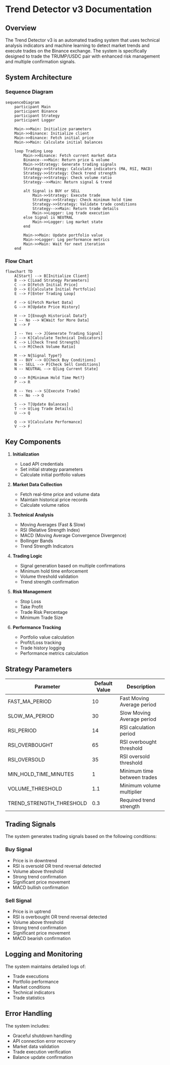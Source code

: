 # Trend Detector v3 Documentation

## Overview
The Trend Detector v3 is an automated trading system that uses technical analysis indicators and machine learning to detect market trends and execute trades on the Binance exchange. The system is specifically designed to trade the TRUMP/USDC pair with enhanced risk management and multiple confirmation signals.

## System Architecture

### Sequence Diagram
```mermaid
sequenceDiagram
    participant Main
    participant Binance
    participant Strategy
    participant Logger
    
    Main->>Main: Initialize parameters
    Main->>Binance: Initialize client
    Main->>Binance: Fetch initial price
    Main->>Main: Calculate initial balances
    
    loop Trading Loop
        Main->>Binance: Fetch current market data
        Binance-->>Main: Return price & volume
        Main->>Strategy: Generate trading signals
        Strategy->>Strategy: Calculate indicators (MA, RSI, MACD)
        Strategy->>Strategy: Check trend strength
        Strategy->>Strategy: Check volume ratio
        Strategy-->>Main: Return signal & trend
        
        alt Signal is BUY or SELL
            Main->>Strategy: Execute trade
            Strategy->>Strategy: Check minimum hold time
            Strategy->>Strategy: Validate trade conditions
            Strategy-->>Main: Return trade details
            Main->>Logger: Log trade execution
        else Signal is NEUTRAL
            Main->>Logger: Log market state
        end
        
        Main->>Main: Update portfolio value
        Main->>Logger: Log performance metrics
        Main->>Main: Wait for next iteration
    end
```

### Flow Chart
```mermaid
flowchart TD
    A[Start] --> B[Initialize Client]
    B --> C[Load Strategy Parameters]
    C --> D[Fetch Initial Price]
    D --> E[Calculate Initial Portfolio]
    E --> F[Enter Trading Loop]
    
    F --> G[Fetch Market Data]
    G --> H[Update Price History]
    
    H --> I{Enough Historical Data?}
    I -- No --> W[Wait for More Data]
    W --> F
    
    I -- Yes --> J[Generate Trading Signal]
    J --> K[Calculate Technical Indicators]
    K --> L[Check Trend Strength]
    L --> M[Check Volume Ratio]
    
    M --> N{Signal Type?}
    N -- BUY --> O[Check Buy Conditions]
    N -- SELL --> P[Check Sell Conditions]
    N -- NEUTRAL --> Q[Log Current State]
    
    O --> R{Minimum Hold Time Met?}
    P --> R
    
    R -- Yes --> S[Execute Trade]
    R -- No --> Q
    
    S --> T[Update Balances]
    T --> U[Log Trade Details]
    U --> Q
    
    Q --> V[Calculate Performance]
    V --> F
```

## Key Components

1. **Initialization**
   - Load API credentials
   - Set initial strategy parameters
   - Calculate initial portfolio values

2. **Market Data Collection**
   - Fetch real-time price and volume data
   - Maintain historical price records
   - Calculate volume ratios

3. **Technical Analysis**
   - Moving Averages (Fast & Slow)
   - RSI (Relative Strength Index)
   - MACD (Moving Average Convergence Divergence)
   - Bollinger Bands
   - Trend Strength Indicators

4. **Trading Logic**
   - Signal generation based on multiple confirmations
   - Minimum hold time enforcement
   - Volume threshold validation
   - Trend strength confirmation

5. **Risk Management**
   - Stop Loss
   - Take Profit
   - Trade Risk Percentage
   - Minimum Trade Size

6. **Performance Tracking**
   - Portfolio value calculation
   - Profit/Loss tracking
   - Trade history logging
   - Performance metrics calculation

## Strategy Parameters

| Parameter | Default Value | Description |
|-----------|---------------|-------------|
| FAST_MA_PERIOD | 10 | Fast Moving Average period |
| SLOW_MA_PERIOD | 30 | Slow Moving Average period |
| RSI_PERIOD | 14 | RSI calculation period |
| RSI_OVERBOUGHT | 65 | RSI overbought threshold |
| RSI_OVERSOLD | 35 | RSI oversold threshold |
| MIN_HOLD_TIME_MINUTES | 1 | Minimum time between trades |
| VOLUME_THRESHOLD | 1.1 | Minimum volume multiplier |
| TREND_STRENGTH_THRESHOLD | 0.3 | Required trend strength |

## Trading Signals

The system generates trading signals based on the following conditions:

### Buy Signal
- Price is in downtrend
- RSI is oversold OR trend reversal detected
- Volume above threshold
- Strong trend confirmation
- Significant price movement
- MACD bullish confirmation

### Sell Signal
- Price is in uptrend
- RSI is overbought OR trend reversal detected
- Volume above threshold
- Strong trend confirmation
- Significant price movement
- MACD bearish confirmation

## Logging and Monitoring

The system maintains detailed logs of:
- Trade executions
- Portfolio performance
- Market conditions
- Technical indicators
- Trade statistics

## Error Handling

The system includes:
- Graceful shutdown handling
- API connection error recovery
- Market data validation
- Trade execution verification
- Balance update confirmation
